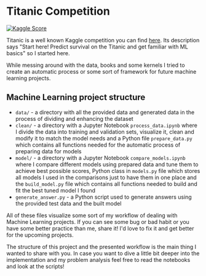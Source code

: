 # Titanic Competition

[![Kaggle Score](https://img.shields.io/badge/score-75.60%25-blue)](https://www.kaggle.com/franpogoda)

Titanic is a well known Kaggle competition you can find [here](https://www.kaggle.com/c/titanic/overview). Its description says "Start here! Predict survival on the Titanic and get familiar with ML basics" so I started here.

While messing around with the data, books and some kernels I tried to create an automatic process or some sort of framework for future machine learning projects. 

## Machine Learning project structure

- `data/` - a directory with all the provided data and generated data in the process of dividing and enhancing the dataset
- `clean/` - a directory with a Jupyter Notebook `process_data.ipynb` where I divide the data into training and validation sets, visualize it, clean and modify it to match the model needs and a Python file `prepare_data.py` which contains all functions needed for the automatic process of preparing data for models
- `model/` - a directory with a Jupyter Notebook `compare_models.ipynb` where I compare different models using prepared data and tune them to achieve best possible scores, Python class in `models.py` file which stores all models I used in the comparisons just to have them in one place and the `build_model.py` file which contains all functions needed to build and fit the best tuned model I found
- `generate_answer.py` - a Python script used to generate answers using the provided test data and the built model

All of these files visualize some sort of my workflow of dealing with Machine Learning projects. If you can see some bug or bad habit or you have some better practice than me, share it! I'd love to fix it and get better for the upcoming projects.

The structure of this project and the presented workflow is the main thing I wanted to share with you. In case you want to dive a little bit deeper into the implementation and my problem analysis feel free to read the notebooks and look at the scripts! 

